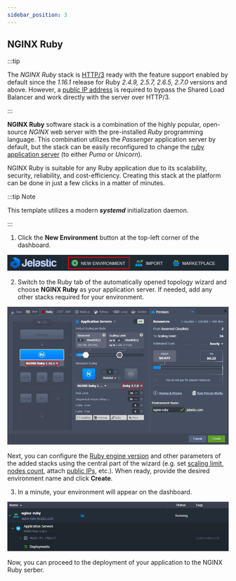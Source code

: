 ```yaml
---
sidebar_position: 3
---
```


## NGINX Ruby

:::tip

The _NGINX Ruby_ stack is [HTTP/3](https://cloudmydc.com/) ready with the feature support enabled by default since the _1.16.1_ release for Ruby _2.4.9, 2.5.7, 2.6.5, 2.7.0_ versions and above. However, a [public IP address](https://cloudmydc.com/) is required to bypass the Shared Load Balancer and work directly with the server over HTTP/3.

:::

**NGINX Ruby** software stack is a combination of the highly popular, open-source _NGINX_ web server with the pre-installed _Ruby_ programming language. This combination utilizes the _Passenger_ application server by default, but the stack can be easily reconfigured to change the [ruby application server](https://cloudmydc.com/) (to either _Puma_ or _Unicorn_).

NGINX Ruby is suitable for any Ruby application due to its scalability, security, reliability, and cost-efficiency. Creating this stack at the platform can be done in just a few clicks in a matter of minutes.

:::tip Note

This template utilizes a modern **_systemd_** initialization daemon.

:::

1. Click the **New Environment** button at the top-left corner of the dashboard.

<div style={{
    display:'flex',
    justifyContent: 'center',
    margin: '0 0 1rem 0'
}}>

![Locale Dropdown](./img/NGINXRuby/create-new-environment.png)

</div>

2. Switch to the Ruby tab of the automatically opened topology wizard and choose **NGINX Ruby** as your application server. If needed, add any other stacks required for your environment.

<div style={{
    display:'flex',
    justifyContent: 'center',
    margin: '0 0 1rem 0'
}}>

![Locale Dropdown](./img/NGINXRuby/add-nginx-ruby-application-server.png)

</div>

Next, you can configure the [Ruby engine version](https://cloudmydc.com/) and other parameters of the added stacks using the central part of the wizard (e.g. set [scaling limit](https://cloudmydc.com/), [nodes count](https://cloudmydc.com/), attach [public IPs](https://cloudmydc.com/), etc.). When ready, provide the desired environment name and click **Create**.

3. In a minute, your environment will appear on the dashboard.

<div style={{
    display:'flex',
    justifyContent: 'center',
    margin: '0 0 1rem 0'
}}>

![Locale Dropdown](./img/NGINXRuby/environment-with-nginx-ruby.png)

</div>

Now, you can proceed to the deployment of your application to the NGINX Ruby serber.
